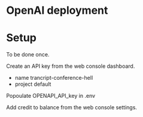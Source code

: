 # OpenAI deployment

# Setup

To be done once.

Create an API key from the web console dashboard.
- name trancript-conference-hell
- project default

Popoulate OPENAPI_API_key in .env

Add credit to balance from the web console settings.
